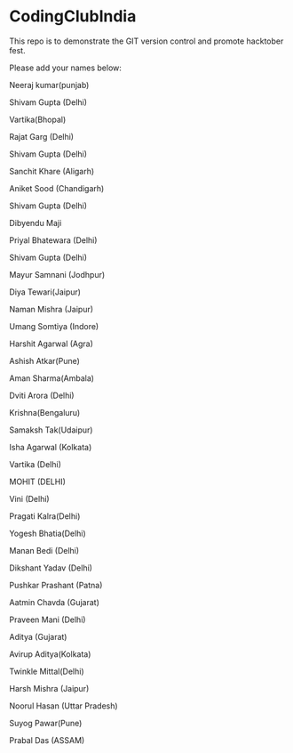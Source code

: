 # CodingClubIndia
This repo is to demonstrate the GIT version control and promote hacktober fest.


Please add your names below:

Neeraj kumar(punjab)


Shivam Gupta (Delhi)


Vartika(Bhopal)


Rajat Garg (Delhi)


Shivam Gupta (Delhi)


Sanchit Khare (Aligarh)


Aniket Sood (Chandigarh)


Shivam Gupta (Delhi)


Dibyendu Maji


Priyal Bhatewara (Delhi)


Shivam Gupta (Delhi)


Mayur Samnani (Jodhpur)


Diya Tewari(Jaipur)


Naman Mishra (Jaipur)


Umang Somtiya (Indore)


Harshit Agarwal (Agra)


Ashish Atkar(Pune)


Aman Sharma(Ambala)


Dviti Arora (Delhi)

Krishna(Bengaluru)


Samaksh Tak(Udaipur)


Isha Agarwal (Kolkata)


Vartika (Delhi)


MOHIT (DELHI)


Vini (Delhi)


Pragati Kalra(Delhi)


Yogesh Bhatia(Delhi)


Manan Bedi (Delhi)


Dikshant Yadav (Delhi)


Pushkar Prashant (Patna)


Aatmin Chavda (Gujarat)


Praveen Mani (Delhi)


Aditya (Gujarat)

Avirup Aditya(Kolkata)


Twinkle Mittal(Delhi)


Harsh Mishra (Jaipur)


Noorul Hasan (Uttar Pradesh)


Suyog Pawar(Pune)


Prabal Das (ASSAM)


